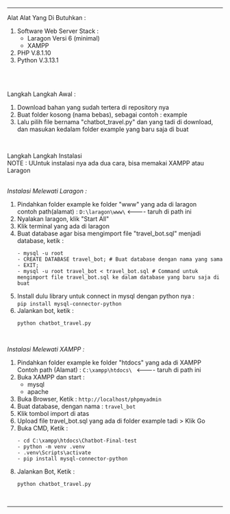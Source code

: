 ----------------------------------------

Alat Alat Yang Di Butuhkan : </br>
1. Software Web Server Stack : </br>
    - Laragon Versi 6 (minimal) </br>
    - XAMPP </br>
2. PHP V.8.1.10 </br>
3. Python V.3.13.1 </br>

</br>
</br>

Langkah Langkah Awal : </br>
1. Download bahan yang sudah tertera di repository nya </br>
2. Buat folder kosong (nama bebas), sebagai contoh : example</br>
3. Lalu pilih file bernama "chatbot_travel.py" dan  yang tadi di download, dan masukan kedalam folder example yang baru saja di buat</br>
</br>

  Langkah Langkah Instalasi</br>
  NOTE : UUntuk instalasi nya ada dua cara, bisa memakai XAMPP atau Laragon</br>
</br>

*Instalasi Melewati Laragon :* </br>
1. Pindahkan folder  example ke folder "www" yang ada di laragon </br>
   contoh path(alamat) : ``` D:\laragon\www\ ```     <---- taruh di path ini
2. Nyalakan laragon, klik "Start All"
3. Klik terminal yang ada di laragon
4. Buat database agar bisa mengimport file "travel_bot.sql" menjadi database, ketik : </br>
   ```Command :
   - mysql -u root
   - CREATE DATABASE travel_bot; # Buat database dengan nama yang sama 
   - EXIT;
   - mysql -u root travel_bot < travel_bot.sql # Command untuk mengimport file travel_bot.sql ke dalam database yang baru saja di buat
5. Install dulu library untuk connect in mysql dengan python nya : </br>
  ```pip install mysql-connector-python```
6. Jalankan bot, ketik : </br>
   ```
   python chatbot_travel.py
   
</br>

*Instalasi Melewati XAMPP :* </br>
1. Pindahkan folder  example ke folder "htdocs" yang ada di XAMPP </br>
   Contoh path (Alamat) : ```C:\xampp\htdocs\ ```     <---- taruh di path ini
2. Buka XAMPP dan start : </br>
    - mysql
    - apache
3. Buka Browser, Ketik : ```http://localhost/phpmyadmin```
4. Buat database, dengan nama : ```travel_bot```
5. Klik tombol import di atas
6. Upload file travel_bot.sql yang ada di folder example tadi > Klik Go
7. Buka CMD, Ketik : </br>
   ```Command :
   - cd C:\xampp\htdocs\Chatbot-Final-test
   - python -m venv .venv
   - .venv\Scripts\activate
   - pip install mysql-connector-python
8. Jalankan Bot, Ketik : </br>
    ```
    python chatbot_travel.py
</br>

----------------------------------------
